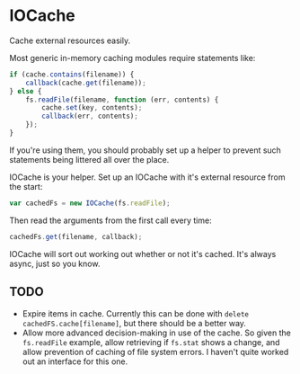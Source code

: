IOCache
=======
Cache external resources easily.

Most generic in-memory caching modules require statements like:
````javascript
if (cache.contains(filename)) {
    callback(cache.get(filename));
} else {
    fs.readFile(filename, function (err, contents) {
        cache.set(key, contents);
        callback(err, contents);
    });
}
````
If you're using them, you should probably set up a helper to prevent such
statements being littered all over the place.

IOCache is your helper. Set up an IOCache with it's external resource from the
start:
````javascript
var cachedFs = new IOCache(fs.readFile);
````
Then read the arguments from the first call every time:
````javascript
cachedFs.get(filename, callback);
````

IOCache will sort out working out whether or not it's cached. It's always async,
just so you know.

TODO
----
 * Expire items in cache. Currently this can be done with
`delete cachedFS.cache[filename]`, but there should be a better way.
 * Allow more advanced decision-making in use of the cache. So given the
`fs.readFile` example, allow retrieving if `fs.stat` shows a change, and allow
prevention of caching of file system errors. I haven't quite worked out an
interface for this one.
